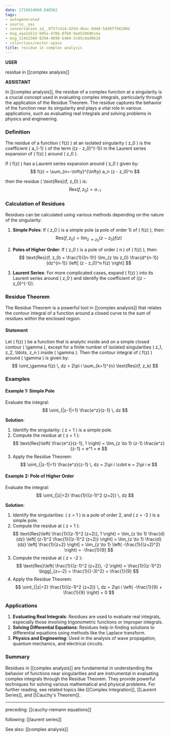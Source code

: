 ```yaml
---
date: 1716614660.840362
tags:
- autogenerated
- source__oai
- conversation_id__9757c414-425d-4bac-8dd8-5dd9ff94190d
- msg_aaa2a513-695a-470b-8f60-9a452468614a
- msg_114d1560-8294-4698-b484-3c85cdad9618
- colorclass/vector-space
title: residue in complex analysis
---
```


**USER**

residue in [[complex analysis]]


**ASSISTANT**

In [[complex analysis]], the residue of a complex function at a singularity is a crucial concept used in evaluating complex integrals, particularly through the application of the Residue Theorem. The residue captures the behavior of the function near its singularity and plays a vital role in various applications, such as evaluating real integrals and solving problems in physics and engineering.

### Definition

The residue of a function \( f(z) \) at an isolated singularity \( z_0 \) is the coefficient \( a_{-1} \) of the term \((z - z_0)^{-1}\) in the Laurent series expansion of \( f(z) \) around \( z_0 \). 

If \( f(z) \) has a Laurent series expansion around \( z_0 \) given by:
$$
f(z) = \sum_{n=-\infty}^{\infty} a_n (z - z_0)^n
$$

then the residue \( \text{Res}(f, z_0) \) is:
$$
\text{Res}(f, z_0) = a_{-1}
$$

### Calculation of Residues

Residues can be calculated using various methods depending on the nature of the singularity:

1. **Simple Poles**: If \( z_0 \) is a simple pole (a pole of order 1) of \( f(z) \), then:
   $$
   \text{Res}(f, z_0) = \lim_{z \to z_0} (z - z_0) f(z)
   $$

2. **Poles of Higher Order**: If \( z_0 \) is a pole of order \( n \) of \( f(z) \), then:
   $$
   \text{Res}(f, z_0) = \frac{1}{(n-1)!} \lim_{z \to z_0} \frac{d^{n-1}}{dz^{n-1}} \left[ (z - z_0)^n f(z) \right]
   $$

3. **Laurent Series**: For more complicated cases, expand \( f(z) \) into its Laurent series around \( z_0 \) and identify the coefficient of \((z - z_0)^{-1}\).

### Residue Theorem

The Residue Theorem is a powerful tool in [[complex analysis]] that relates the contour integral of a function around a closed curve to the sum of residues within the enclosed region.

#### Statement

Let \( f(z) \) be a function that is analytic inside and on a simple closed contour \( \gamma \), except for a finite number of isolated singularities \( z_1, z_2, \ldots, z_n \) inside \( \gamma \). Then the contour integral of \( f(z) \) around \( \gamma \) is given by:
$$
\oint_\gamma f(z) \, dz = 2\pi i \sum_{k=1}^{n} \text{Res}(f, z_k)
$$

### Examples

#### Example 1: Simple Pole

Evaluate the integral:
$$
\oint_{|z-1|=1} \frac{e^z}{z-1} \, dz
$$

**Solution**:
1. Identify the singularity: \( z = 1 \) is a simple pole.
2. Compute the residue at \( z = 1 \):
   $$
   \text{Res}\left( \frac{e^z}{z-1}, 1 \right) = \lim_{z \to 1} (z-1) \frac{e^z}{z-1} = e^1 = e
   $$
3. Apply the Residue Theorem:
   $$
   \oint_{|z-1|=1} \frac{e^z}{z-1} \, dz = 2\pi i \cdot e = 2\pi i e
   $$

#### Example 2: Pole of Higher Order

Evaluate the integral:
$$
\oint_{|z|=2} \frac{1}{(z-1)^2 (z+2)} \, dz
$$

**Solution**:
1. Identify the singularities: \( z = 1 \) is a pole of order 2, and \( z = -2 \) is a simple pole.
2. Compute the residue at \( z = 1 \):
   $$
   \text{Res}\left( \frac{1}{(z-1)^2 (z+2)}, 1 \right) = \lim_{z \to 1} \frac{d}{dz} \left[ (z-1)^2 \frac{1}{(z-1)^2 (z+2)} \right] = \lim_{z \to 1} \frac{d}{dz} \left[ \frac{1}{z+2} \right] = \lim_{z \to 1} \left( -\frac{1}{(z+2)^2} \right) = -\frac{1}{9}
   $$
3. Compute the residue at \( z = -2 \):
   $$
   \text{Res}\left( \frac{1}{(z-1)^2 (z+2)}, -2 \right) = \frac{1}{(z-1)^2} \bigg|_{z=-2} = \frac{1}{(-3)^2} = \frac{1}{9}
   $$
4. Apply the Residue Theorem:
   $$
   \oint_{|z|=2} \frac{1}{(z-1)^2 (z+2)} \, dz = 2\pi i \left( -\frac{1}{9} + \frac{1}{9} \right) = 0
   $$

### Applications

1. **Evaluating Real Integrals**: Residues are used to evaluate real integrals, especially those involving trigonometric functions or improper integrals.
2. **Solving Differential Equations**: Residues help in finding solutions to differential equations using methods like the Laplace transform.
3. **Physics and Engineering**: Used in the analysis of wave propagation, quantum mechanics, and electrical circuits.

### Summary

Residues in [[complex analysis]] are fundamental in understanding the behavior of functions near singularities and are instrumental in evaluating complex integrals through the Residue Theorem. They provide powerful techniques for solving various mathematical and physical problems. For further reading, see related topics like [[Complex Integration]], [[Laurent Series]], and [[Cauchy's Theorem]].


---

preceding: [[cauchy-riemann equations]]  


following: [[laurent series]]

See also: [[complex analysis]]